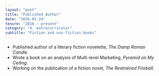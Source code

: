 ```yaml
---
layout: "post"
title: "Published Author"
date: "2016-01-24"
tenure: "2016 – present"
category: "4. extracurricular"
subtitle: "Fiction and non-fiction books"
---
```


- Published author of a literary fiction novelette, _The Damp Roman Candle_.
- Wrote a book on an analysis of Multi-level Marketing, _Pyramid on My Ceiling_.
- Working on the publication of a fiction novel, _The Restrained Fireball_.

